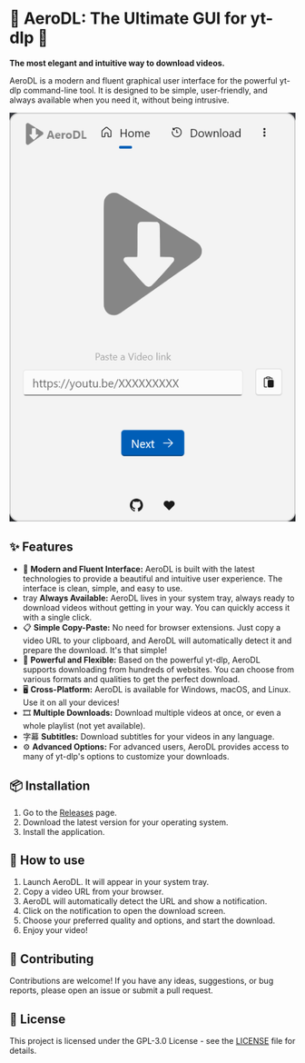 # 🚀 AeroDL: The Ultimate GUI for yt-dlp 🚀

**The most elegant and intuitive way to download videos.**

AeroDL is a modern and fluent graphical user interface for the powerful yt-dlp command-line tool. It is designed to be simple, user-friendly, and always available when you need it, without being intrusive.

![AeroDL Screenshot](/Art/SC01.png)

## ✨ Features

*   🎨 **Modern and Fluent Interface:** AeroDL is built with the latest technologies to provide a beautiful and intuitive user experience. The interface is clean, simple, and easy to use.
*   tray **Always Available:** AeroDL lives in your system tray, always ready to download videos without getting in your way. You can quickly access it with a single click.
*   📋 **Simple Copy-Paste:** No need for browser extensions. Just copy a video URL to your clipboard, and AeroDL will automatically detect it and prepare the download. It's that simple!
*   💪 **Powerful and Flexible:** Based on the powerful yt-dlp, AeroDL supports downloading from hundreds of websites. You can choose from various formats and qualities to get the perfect download.
*   🖥️ **Cross-Platform:** AeroDL is available for Windows, macOS, and Linux. Use it on all your devices!
*   🎞️ **Multiple Downloads:** Download multiple videos at once, or even a whole playlist (not yet available).
*   字幕 **Subtitles:** Download subtitles for your videos in any language.
*   ⚙️ **Advanced Options:** For advanced users, AeroDL provides access to many of yt-dlp's options to customize your downloads.

## 📦 Installation

1.  Go to the [Releases](https://github.com/kdroidFilter/ytdlpgui/releases) page.
2.  Download the latest version for your operating system.
3.  Install the application.

## 🚀 How to use

1.  Launch AeroDL. It will appear in your system tray.
2.  Copy a video URL from your browser.
3.  AeroDL will automatically detect the URL and show a notification.
4.  Click on the notification to open the download screen.
5.  Choose your preferred quality and options, and start the download.
6.  Enjoy your video!

## 🤝 Contributing

Contributions are welcome! If you have any ideas, suggestions, or bug reports, please open an issue or submit a pull request.

## 📄 License

This project is licensed under the GPL-3.0 License - see the [LICENSE](LICENSE) file for details.